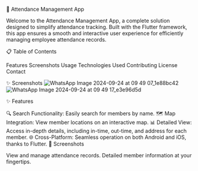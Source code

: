 
📅 Attendance Management App

Welcome to the Attendance Management App, a complete solution designed to simplify attendance tracking. Built with the Flutter framework, this app ensures a smooth and interactive user experience for efficiently managing employee attendance records.

📋 Table of Contents

Features
Screenshots
Usage
Technologies Used
Contributing
License
Contact

✨ Screenshots
![WhatsApp Image 2024-09-24 at 09 49 07_1e88bc42](https://github.com/user-attachments/assets/9902baa7-245b-44b2-82e7-bd3adf81177c)
![WhatsApp Image 2024-09-24 at 09 49 17_e3e96d5d](https://github.com/user-attachments/assets/7fcb968b-21b9-43e4-bef1-8bda3c32a299)



✨ Features

🔍 Search Functionality: Easily search for members by name.
🗺️ Map Integration: View member locations on an interactive map.
📊 Detailed View: Access in-depth details, including in-time, out-time, and address for each member.
🌐 Cross-Platform: Seamless operation on both Android and iOS, thanks to Flutter.
📸 Screenshots

View and manage attendance records.
Detailed member information at your fingertips.

